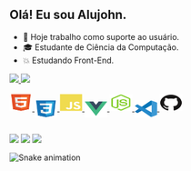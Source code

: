 ## Olá! Eu sou Alujohn.
- 🔭 Hoje trabalho como suporte ao usuário.
- 🎓 Estudante de Ciência da Computação.
- 💥 Estudando Front-End.
<div>
  <a href="https://github.com/alujohn">
  <img height="170em" src="https://github-readme-stats.vercel.app/api?username=alujohn&show_icons=true&theme=midnight-purple&include_all_commits=true&count_private=true"/>
  <img height="170em" src="https://github-readme-stats.vercel.app/api/top-langs/?username=alujohn&layout=compact&langs_count=7&theme=midnight-purple"/>
</div>
  
<div style="display: inline_block"><br>
  <img  alt="Alujohn-HTML" height="30" width="40" src="https://raw.githubusercontent.com/devicons/devicon/master/icons/html5/html5-original.svg">
  <img align="center" alt="Alujohn-CSS" height="30" width="40" src="https://raw.githubusercontent.com/devicons/devicon/master/icons/css3/css3-original.svg">
  <img  alt="Alujohn-Js" height="30" width="40" src="https://raw.githubusercontent.com/devicons/devicon/master/icons/javascript/javascript-plain.svg">
  <img align="center" alt="Alujohn-Vuejs" height="30" width="40" src="https://raw.githubusercontent.com/devicons/devicon/2ae2a900d2f041da66e950e4d48052658d850630/icons/vuejs/vuejs-original.svg">
  <img  alt="Alujohn-Nodejs" height="30" width="40" src="https://raw.githubusercontent.com/devicons/devicon/2ae2a900d2f041da66e950e4d48052658d850630/icons/nodejs/nodejs-original.svg">
  <img align="center" alt="Alujohn-Vscode" height="30" width="40" src="https://github.com/devicons/devicon/blob/master/icons/vscode/vscode-original.svg">
  <img  alt="Alujohn-Github" height="30" width="40" src="https://github.com/devicons/devicon/blob/master/icons/github/github-original.svg">
</div>
  
  ##
  
<div>
  <a href="https://instagram.com/alujohn_" target="_blank"><img src="https://img.shields.io/badge/-Instagram-%23E4405F?style=for-the-badge&logo=instagram&logoColor=white" target="_blank"></a>
 	<a href = "mailto:zjohnsrs@gmail.com"><img src="https://img.shields.io/badge/-Gmail-%23333?style=for-the-badge&logo=gmail&logoColor=white" target="_blank"></a>
  <a href="https://www.linkedin.com/in/alujohn-rodrigues-13310614/" target="_blank"><img src="https://img.shields.io/badge/-LinkedIn-%230077B5?style=for-the-badge&logo=linkedin&logoColor=white" target="_blank"></a>
  
  ![Snake animation](https://github.com/alujohn/alujohn/blob/output/github-contribution-grid-snake.svg)
  
</div>
